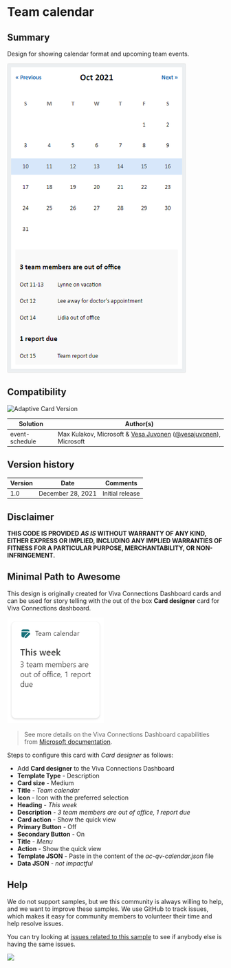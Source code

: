 # Team calendar

## Summary

Design for showing calendar format and upcoming team events.

![picture of the extension in action](assets/card.png)

## Compatibility

![Adaptive Card Version](https://img.shields.io/badge/Adaptive%20Card%20Version-1.13.0-green.svg)

Solution|Author(s)
--------|---------
event-schedule | Max Kulakov, Microsoft & [Vesa Juvonen](https://github.com/vesajuvonen) ([@vesajuvonen](https://twitter.com/vesajuvonen)), Microsoft

## Version history

Version|Date|Comments
-------|----|--------
1.0|December 28, 2021|Initial release


## Disclaimer
**THIS CODE IS PROVIDED *AS IS* WITHOUT WARRANTY OF ANY KIND, EITHER EXPRESS OR IMPLIED, INCLUDING ANY IMPLIED WARRANTIES OF FITNESS FOR A PARTICULAR PURPOSE, MERCHANTABILITY, OR NON-INFRINGEMENT.**

## Minimal Path to Awesome

This design is originally created for Viva Connections Dashboard cards and can be used for story telling with the out of the box **Card designer** card for Viva Connections dashboard.

![picture of the extension in action](assets/dashboard-card.png)

> See more details on the Viva Connections Dashboard capabilities from [Microsoft documentation](https://docs.microsoft.com/en-us/viva/connections/create-dashboard).

Steps to configure this card with *Card designer* as follows:

- Add **Card designer** to the Viva Connections Dashboard
- **Template Type** - Description
- **Card size** - Medium
- **Title** - *Team calendar*
- **Icon** - Icon with the preferred selection
- **Heading** - *This week*
- **Description** - *3 team members are out of office, 1 report due*
- **Card action** - Show the quick view
- **Primary Button** - Off
- **Secondary Button** - On
- **Title** - *Menu*
- **Action** - Show the quick view
- **Template JSON** - Paste in the content of the *ac-qv-calendar.json* file
- **Data JSON** - *not impactful*

## Help

We do not support samples, but we this community is always willing to help, and we want to improve these samples. We use GitHub to track issues, which makes it easy for  community members to volunteer their time and help resolve issues.

You can try looking at [issues related to this sample](https://github.com/pnp/AdaptiveCards-Templates/issues) to see if anybody else is having the same issues.

<img src="https://pnptelemetry.azurewebsites.net/adaptivecards-templates/samples/team-calendar" />